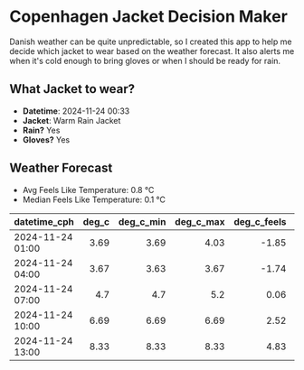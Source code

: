 
# Copenhagen Jacket Decision Maker

Danish weather can be quite unpredictable, so I created this app to help me decide which jacket to wear based on the weather forecast. 
It also alerts me when it's cold enough to bring gloves or when I should be ready for rain.

## What Jacket to wear?

- **Datetime**: 2024-11-24 00:33
- **Jacket**: Warm Rain Jacket
- **Rain?** Yes
- **Gloves?** Yes

## Weather Forecast
- Avg Feels Like Temperature: 0.8 °C
- Median Feels Like Temperature: 0.1 °C

| datetime_cph     |   deg_c |   deg_c_min |   deg_c_max |   deg_c_feels | weather   | wind   | rain   |
|:-----------------|--------:|------------:|------------:|--------------:|:----------|:-------|:-------|
| 2024-11-24 01:00 |    3.69 |        3.69 |        4.03 |         -1.85 | Rain      | High   | Low    |
| 2024-11-24 04:00 |    3.67 |        3.63 |        3.67 |         -1.74 | Rain      | High   | Low    |
| 2024-11-24 07:00 |    4.7  |        4.7  |        5.2  |          0.06 | Rain      | High   | Low    |
| 2024-11-24 10:00 |    6.69 |        6.69 |        6.69 |          2.52 | Rain      | High   | Medium |
| 2024-11-24 13:00 |    8.33 |        8.33 |        8.33 |          4.83 | Rain      | High   | Medium |
        